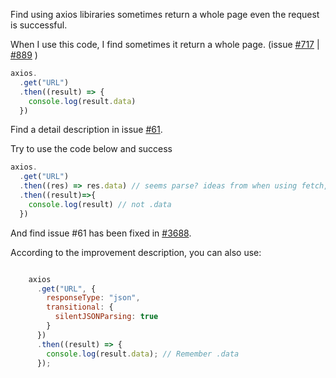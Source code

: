 Find using axios libiraries sometimes return a whole page even the request is successful. 

When I use this code, I find sometimes it return a whole page. (issue [#717](https://github.com/axios/axios/issues/717#issue-209262742) | [#889](https://github.com/axios/axios/issues/889) ) 

```javascript
axios.
  .get("URL")
  .then((result) => {
    console.log(result.data)
  })
```



Find a detail description in issue [#61](https://github.com/axios/axios/issues/61). 

Try to use the code below and success

``` javascript
axios.
  .get("URL")
  .then((res) => res.data) // seems parse? ideas from when using fetch, do not understand why it works
  .then((result)=>{
    console.log(result) // not .data
  })
```

And find issue #61 has been fixed in [#3688](https://github.com/axios/axios/pull/3688). 

According to the improvement description, you can also use:

```javascript

    axios
      .get("URL", {
        responseType: "json",
        transitional: {
          silentJSONParsing: true
        }
      })
      .then((result) => {
        console.log(result.data); // Remember .data
      });
```
